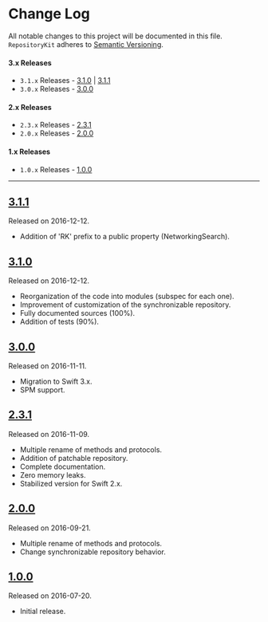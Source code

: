 # Change Log
All notable changes to this project will be documented in this file.
`RepositoryKit` adheres to [Semantic Versioning](http://semver.org/).

#### 3.x Releases
- `3.1.x` Releases - [3.1.0](#310) | [3.1.1](#311)
- `3.0.x` Releases - [3.0.0](#300)

#### 2.x Releases
- `2.3.x` Releases - [2.3.1](#231)
- `2.0.x` Releases - [2.0.0](#200)

#### 1.x Releases
- `1.0.x` Releases - [1.0.0](#100)

---

## [3.1.1](https://github.com/LucianoPolit/RepositoryKit/releases/tag/3.1.1)
Released on 2016-12-12.

- Addition of 'RK' prefix to a public property (NetworkingSearch).

## [3.1.0](https://github.com/LucianoPolit/RepositoryKit/releases/tag/3.1.0)
Released on 2016-12-12.

- Reorganization of the code into modules (subspec for each one).
- Improvement of customization of the synchronizable repository.
- Fully documented sources (100%).
- Addition of tests (90%).

## [3.0.0](https://github.com/LucianoPolit/RepositoryKit/releases/tag/3.0.0)
Released on 2016-11-11.

- Migration to Swift 3.x.
- SPM support.

## [2.3.1](https://github.com/LucianoPolit/RepositoryKit/releases/tag/2.3.1)
Released on 2016-11-09.

- Multiple rename of methods and protocols.
- Addition of patchable repository.
- Complete documentation.
- Zero memory leaks.
- Stabilized version for Swift 2.x.

## [2.0.0](https://github.com/LucianoPolit/RepositoryKit/releases/tag/2.0.0)
Released on 2016-09-21.

- Multiple rename of methods and protocols.
- Change synchronizable repository behavior.

## [1.0.0](https://github.com/LucianoPolit/RepositoryKit/releases/tag/1.0.0)
Released on 2016-07-20.

- Initial release.
